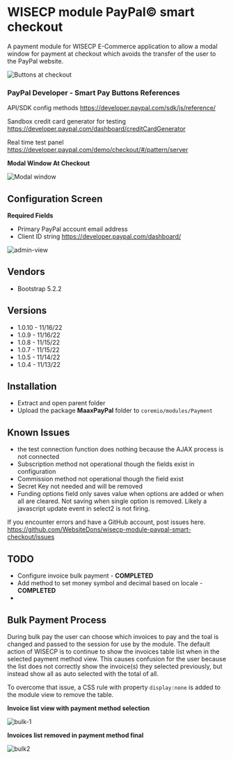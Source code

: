 # WISECP module PayPal&copy; smart checkout

A payment module for WISECP E-Commerce application to allow a modal window for payment at checkout which avoids the transfer of the user to the PayPal website.

![Buttons at checkout](https://user-images.githubusercontent.com/42153624/201633313-2477a548-d7ce-4417-adda-4f9071b2d9fa.jpg)

### PayPal Developer - Smart Pay Buttons References

API/SDK config methods https://developer.paypal.com/sdk/js/reference/

Sandbox credit card generator for testing
https://developer.paypal.com/dashboard/creditCardGenerator

Real time test panel
https://developer.paypal.com/demo/checkout/#/pattern/server

**Modal Window At Checkout**

![Modal window](https://user-images.githubusercontent.com/42153624/201633538-73aaef47-f9ec-47e4-81b9-94e15efeaefd.jpg)

## Configuration Screen
**Required Fields**

* Primary PayPal account email address
* Client ID string https://developer.paypal.com/dashboard/

![admin-view](https://user-images.githubusercontent.com/42153624/202050254-3a8b1478-3d8e-47fb-953c-45389655ffc3.png)

## Vendors
* Bootstrap 5.2.2
## Versions
* 1.0.10 - 11/16/22
* 1.0.9 - 11/16/22
* 1.0.8 - 11/15/22
* 1.0.7 - 11/15/22
* 1.0.5 - 11/14/22
* 1.0.4 - 11/13/22
## Installation
* Extract and open parent folder
* Upload the package **MaaxPayPal** folder to `coremio/modules/Payment`
## Known Issues
* the test connection function does nothing because the AJAX process is not connected
* Subscription method not operational though the fields exist in configuration
* Commission method not operational though the field exist
* Secret Key not needed and will be removed
* Funding options field only saves value when options are added or when all are cleared. Not saving when single option is removed. Likely a javascript update event in select2 is not firing.

If you encounter errors and have a GitHub account, post issues here. https://github.com/WebsiteDons/wisecp-module-paypal-smart-checkout/issues

## TODO
* Configure invoice bulk payment - **COMPLETED**
* Add method to set money symbol and decimal based on locale - **COMPLETED**
* 
## Bulk Payment Process
During bulk pay the user can choose which invoices to pay and the toal is changed and passed to the session for use by the module. The default action of WISECP is to continue to show the invoices table list when in the selected payment method view. This causes confusion for the user because the list does not correctly show the invoice(s) they selected previously, but instead show all as auto selected with the total of all.

To overcome that issue, a CSS rule with property `display:none` is added to the module view to remove the table.

**Invoice list view with payment method selection**

![bulk-1](https://user-images.githubusercontent.com/42153624/202319213-e56e198f-3d9a-4998-9e65-bcd97cc8b3c6.jpg)

**Invoices list removed in payment method final**

![bulk2](https://user-images.githubusercontent.com/42153624/202319229-abbccd75-b78e-4d29-bf4f-39243674ada6.jpg)
